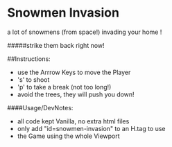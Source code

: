 # Snowmen Invasion

a lot of snowmens (from space!)
invading your home !

#####strike them back right now!

##Instructions:

- use the Arrrow Keys to move the Player
- 's' to shoot
- 'p' to take a break (not too long!)
- avoid the trees, they will push you down!



####Usage/DevNotes:
- all code kept Vanilla, no extra html files
- only add "id=snowmen-invasion" to an H.tag to use
- the Game using the whole Viewport